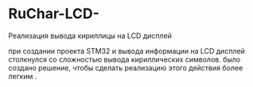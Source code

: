 # RuChar-LCD-
Реализация вывода кириллицы на LCD дисплей 

при создании проекта STM32 и вывода информации на LCD дисплей столкнулся со сложностью вывода кириллических символов.
было создано решение, чтобы сделать реализацию этого действия более легким .



